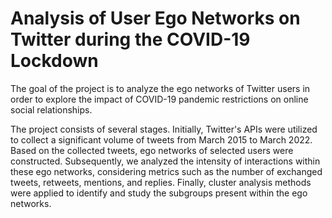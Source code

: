 # Analysis of User Ego Networks on Twitter during the COVID-19 Lockdown
The goal of the project is to analyze the ego networks of Twitter users in order to explore the impact of COVID-19 pandemic restrictions on online social relationships.

The project consists of several stages. Initially, Twitter's APIs were utilized to collect a significant volume of tweets from March 2015 to March 2022. Based on the collected tweets, ego networks of selected users were constructed. Subsequently, we analyzed the intensity of interactions within these ego networks, considering metrics such as the number of exchanged tweets, retweets, mentions, and replies. Finally, cluster analysis methods were applied to identify and study the subgroups present within the ego networks.
